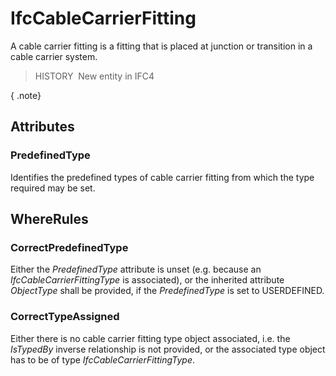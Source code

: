 # IfcCableCarrierFitting

A cable carrier fitting is a fitting that is placed at junction or transition in a cable carrier system.

> HISTORY&nbsp; New entity in IFC4

{ .note}
>

## Attributes

### PredefinedType
Identifies the predefined types of cable carrier fitting from which the type required may be set.

## WhereRules

### CorrectPredefinedType
Either the _PredefinedType_ attribute is unset (e.g. because an _IfcCableCarrierFittingType_ is associated), or the inherited attribute _ObjectType_ shall be provided, if the _PredefinedType_ is set to USERDEFINED.

### CorrectTypeAssigned
Either there is no cable carrier fitting type object associated, i.e. the _IsTypedBy_ inverse relationship is not provided, or the associated type object has to be of type _IfcCableCarrierFittingType_.
